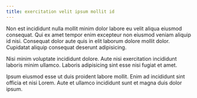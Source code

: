 ```yaml
---
title: exercitation velit ipsum mollit id
---
```


Non est incididunt nulla mollit minim dolor labore eu velit aliqua eiusmod consequat. Qui ex amet tempor enim excepteur non eiusmod veniam aliquip id nisi. Consequat dolor aute quis in elit laborum dolore mollit dolor. Cupidatat aliquip consequat deserunt adipisicing.

Nisi minim voluptate incididunt dolore. Aute nisi exercitation incididunt laboris minim ullamco. Laboris adipisicing sint esse nisi fugiat et amet.

Ipsum eiusmod esse ut duis proident labore mollit. Enim ad incididunt sint officia et nisi Lorem. Aute et ullamco incididunt sunt et magna duis dolor ipsum.